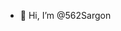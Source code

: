 - 👋 Hi, I’m @562Sargon 

  

<!---
562Sargon/562Sargon is a ✨ special ✨ repository because its `README.md` (this file) appears on your GitHub profile.
You can click the Preview link to take a look at your changes.
--->
